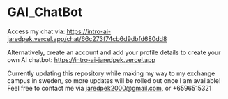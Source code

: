 # GAI_ChatBot
 
Access my chat via: https://intro-ai-jaredpek.vercel.app/chat/66c273f74cb6d9dbfd680dd8

Alternatively, create an account and add your profile details to create your own AI chatbot: https://intro-ai-jaredpek.vercel.app

Currently updating this repository while making my way to my exchange campus in sweden, so more updates will be rolled out once I am available! Feel free to contact me via jaredpek2000@gmail.com, or +6596515321
